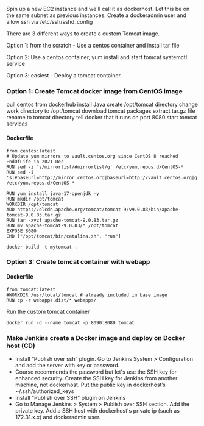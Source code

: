 Spin up a new EC2 instance and we'll call it as dockerhost. Let this be on the same subnet as previous instances. Create a dockeradmin user and allow ssh via /etc/ssh/sshd_config

There are 3 different ways to create a custom Tomcat image.

Option 1: from the scratch - Use a centos container and install tar file

Option 2: Use a centos container, yum install and start tomcat systemctl service

Option 3: easiest - Deploy a tomcat container

### Option 1: Create Tomcat docker image from CentOS image
pull centos from dockerhub
install Java
create /opt/tomcat directory
change work directory to /opt/tomcat
download tomcat packages
extract tar.gz file
rename to tomcat directory
tell docker that it runs on port 8080
start tomcat services

#### Dockerfile
```
from centos:latest
# Update yum mirrors to vault.centos.org since CentOS 8 reached EndOfLife in 2021 Dec
RUN sed -i 's/mirrorlist/#mirrorlist/g' /etc/yum.repos.d/CentOS-*
RUN sed -i 's|#baseurl=http://mirror.centos.org|baseurl=http://vault.centos.org|g' /etc/yum.repos.d/CentOS-*

RUN yum install java-17-openjdk -y
RUN mkdir /opt/tomcat
WORKDIR /opt/tomcat
ADD https://dlcdn.apache.org/tomcat/tomcat-9/v9.0.83/bin/apache-tomcat-9.0.83.tar.gz .
RUN tar -xvzf apache-tomcat-9.0.83.tar.gz
RUN mv apache-tomcat-9.0.83/* /opt/tomcat
EXPOSE 8080
CMD ["/opt/tomcat/bin/catalina.sh", "run"]
```
`docker build -t mytomcat .`

### Option 3: Create tomcat container with webapp
#### Dockerfile
```
from tomcat:latest
#WORKDIR /usr/local/tomcat # already included in base image
RUN cp -r webapps.dist/* webapps/
```
Run the custom tomcat container
```
docker run -d --name tomcat -p 8090:8080 tomcat
```

### Make Jenkins create a Docker image and deploy on Docker host (CD)
- Install “Publish over ssh” plugin. Go to Jenkins System > Configuration and add the server with key or password.
- Course recommends the password but let's use the SSH key for enhanced security. Create the SSH key for Jenkins from another machine, not dockerhost. Put the public key in dockerhost’s ~/.ssh/authorized_keys
- Install "Publish over SSH" plugin on Jenkins
- Go to Manage Jenkins > System > Publish over SSH section. Add the private key. Add a SSH host with dockerhost's private ip (such as 172.31.x.x) and dockeradmin user. 
